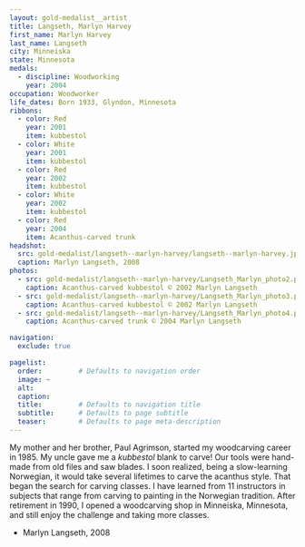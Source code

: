 ```yaml
---
layout: gold-medalist__artist
title: Langseth, Marlyn Harvey
first_name: Marlyn Harvey
last_name: Langseth
city: Minneiska
state: Minnesota
medals: 
  - discipline: Woodworking
    year: 2004
occupation: Woodworker
life_dates: Born 1933, Glyndon, Minnesota
ribbons:
  - color: Red
    year: 2001
    item: kubbestol
  - color: White
    year: 2001
    item: kubbestol
  - color: Red
    year: 2002
    item: kubbestol
  - color: White
    year: 2002
    item: kubbestol
  - color: Red
    year: 2004
    item: Acanthus-carved trunk
headshot:
  src: gold-medalist/langseth--marlyn-harvey/langseth--marlyn-harvey.jpg
  caption: Marlyn Langseth, 2008
photos:
  - src: gold-medalist/langseth--marlyn-harvey/Langseth_Marlyn_photo2.png
    caption: Acanthus-carved kubbestol © 2002 Marlyn Langseth
  - src: gold-medalist/langseth--marlyn-harvey/Langseth_Marlyn_photo3.png
    caption: Acanthus-carved kubbestol © 2002 Marlyn Langseth
  - src: gold-medalist/langseth--marlyn-harvey/Langseth_Marlyn_photo4.png
    caption: Acanthus-carved trunk © 2004 Marlyn Langseth

navigation:
  exclude: true

pagelist:
  order:         # Defaults to navigation order  
  image: ~
  alt:
  caption:
  title:         # Defaults to navigation title
  subtitle:      # Defaults to page subtitle
  teaser:        # Defaults to page meta-description  
---
```

My mother and her brother, Paul Agrimson, started my woodcarving career in 1985. My uncle gave me a _kubbestol_ blank to carve! Our tools were hand-made from old files and saw blades. I soon realized, being a slow-learning Norwegian, it would take several lifetimes to carve the acanthus style. That began the search for carving classes. I have learned from 11 instructors in subjects that range from carving to painting in the Norwegian tradition. After retirement in 1990, I opened a woodcarving shop in Minneiska, Minnesota, and still enjoy the challenge and taking more classes.

- Marlyn Langseth, 2008